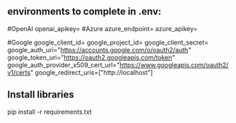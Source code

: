 ## environments to complete in .env:
#OpenAI 
openai_apikey=
#Azure
azure_endpoint=
azure_apikey=

#Google
google_client_id=
google_project_id=
google_client_secret=
google_auth_uri="https://accounts.google.com/o/oauth2/auth"
google_token_uri="https://oauth2.googleapis.com/token"
google_auth_provider_x509_cert_url="https://www.googleapis.com/oauth2/v1/certs"
google_redirect_uris=["http://localhost"]

## Install libraries
pip install -r requirements.txt
